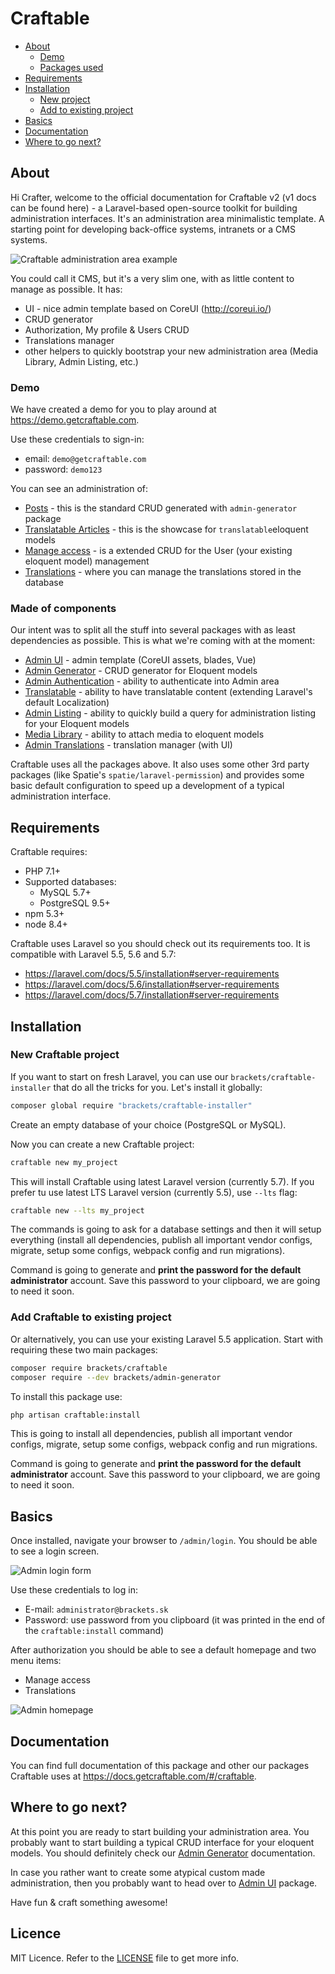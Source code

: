 # Craftable #

- [About](#about)
  - [Demo](#demo)
  - [Packages used](#made-of-components)
- [Requirements](#requirements)
- [Installation](#installation)
  - [New project](#new-craftable-project)
  - [Add to existing project](#add-craftable-to-existing-project)
- [Basics](#basics)
- [Documentation](#documentation)
- [Where to go next?](#where-to-go-next)

## About ##

Hi Crafter, welcome to the official documentation for Craftable v2 (v1 docs can be found here) - a Laravel-based open-source toolkit for building administration interfaces. It's an administration area minimalistic template. A starting point for developing back-office systems, intranets or a CMS systems.

![Craftable administration area example](https://docs.getcraftable.com/assets/posts-crud.png "Craftable administration area example")

You could call it CMS, but it's a very slim one, with as little content to manage as possible. It has:
- UI - nice admin template based on CoreUI (http://coreui.io/)
- CRUD generator
- Authorization, My profile & Users CRUD
- Translations manager
- other helpers to quickly bootstrap your new administration area (Media Library, Admin Listing, etc.)

### Demo ###

We have created a demo for you to play around at https://demo.getcraftable.com.

Use these credentials to sign-in:
- email: `demo@getcraftable.com`
- password: `demo123`

You can see an administration of:
- [Posts](https://demo.getcraftable.com/admin/posts) - this is the standard CRUD generated with `admin-generator` package
- [Translatable Articles](https://demo.getcraftable.com/admin/translatable-articles) - this is the showcase for `translatable`eloquent models
- [Manage access](https://demo.getcraftable.com/admin/users) - is a extended CRUD for the User (your existing eloquent model) management
- [Translations](https://demo.getcraftable.com/admin/translations) - where you can manage the translations stored in the database

### Made of components ###

Our intent was to split all the stuff into several packages with as least dependencies as possible. This is what we're coming with at the moment:
- [Admin UI](https://docs.getcraftable.com/#/admin-ui#admin-ui) - admin template (CoreUI assets, blades, Vue)
- [Admin Generator](https://docs.getcraftable.com/#/admin-generator#admin-generator) - CRUD generator for Eloquent models
- [Admin Authentication](https://docs.getcraftable.com/#/admin-auth#admin-auth) - ability to authenticate into Admin area
- [Translatable](https://docs.getcraftable.com/#/translatable#translatable) - ability to have translatable content (extending Laravel's default Localization)
- [Admin Listing](https://docs.getcraftable.com/#/admin-listing#admin-listing) - ability to quickly build a query for administration listing for your Eloquent models
- [Media Library](https://docs.getcraftable.com/#/media#media) - ability to attach media to eloquent models
- [Admin Translations](https://docs.getcraftable.com/#/admin-translations#admin-translations) - translation manager (with UI)

Craftable uses all the packages above. It also uses some other 3rd party packages (like Spatie's `spatie/laravel-permission`) and provides some basic default configuration to speed up a development of a typical administration interface.

## Requirements ##

Craftable requires:
- PHP 7.1+
- Supported databases:
  - MySQL 5.7+
  - PostgreSQL 9.5+
- npm 5.3+
- node 8.4+

Craftable uses Laravel so you should check out its requirements too. It is compatible with Laravel 5.5, 5.6 and 5.7:
- https://laravel.com/docs/5.5/installation#server-requirements
- https://laravel.com/docs/5.6/installation#server-requirements
- https://laravel.com/docs/5.7/installation#server-requirements

## Installation ##

### New Craftable project ###

If you want to start on fresh Laravel, you can use our `brackets/craftable-installer` that do all the tricks for you. Let's install it globally:
```bash
composer global require "brackets/craftable-installer"
```

Create an empty database of your choice (PostgreSQL or MySQL).

Now you can create a new Craftable project:
```bash
craftable new my_project
```

This will install Craftable using latest Laravel version (currently 5.7). If you prefer tu use latest LTS Laravel version (currently 5.5), use `--lts` flag:
```bash
craftable new --lts my_project
```

The commands is going to ask for a database settings and then it will setup everything (install all dependencies, publish all important vendor configs, migrate, setup some configs, webpack config and run migrations).


Command is going to generate and **print the password for the default administrator** account. Save this password to your clipboard, we are going to need it soon.

### Add Craftable to existing project ###

Or alternatively, you can use your existing Laravel 5.5 application. Start with requiring these two main packages:

```bash
composer require brackets/craftable
composer require --dev brackets/admin-generator
```

To install this package use:
```bash
php artisan craftable:install
```

This is going to install all dependencies, publish all important vendor configs, migrate, setup some configs, webpack config and run migrations.

Command is going to generate and **print the password for the default administrator** account. Save this password to your clipboard, we are going to need it soon.

## Basics ##

Once installed, navigate your browser to `/admin/login`. You should be able to see a login screen.

![Admin login form](https://docs.getcraftable.com/assets/login-form.png "Admin login form")

Use these credentials to log in:
- E-mail: `administrator@brackets.sk`
- Password: use password from you clipboard (it was printed in the end of the `craftable:install` command)

After authorization you should be able to see a default homepage and two menu items:
- Manage access
- Translations

![Admin homepage](https://docs.getcraftable.com/assets/admin-home.png "Admin homepage")

## Documentation ##

You can find full documentation of this package and other our packages Craftable uses at https://docs.getcraftable.com/#/craftable.

## Where to go next? ##

At this point you are ready to start building your administration area. You probably want to start building a typical CRUD interface for your eloquent models. You should definitely check our [Admin Generator](admin-generator) documentation.

In case you rather want to create some atypical custom made administration, then you probably want to head over to [Admin UI](admin-ui) package.

Have fun & craft something awesome!

## Licence
MIT Licence. Refer to the [LICENSE](https://github.com/BRACKETS-by-TRIAD/craftable/blob/master/LICENSE) file to get more info.
